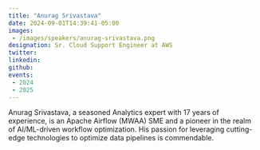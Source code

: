 ```yaml
---
title: "Anurag Srivastava"
date: 2024-09-01T14:39:41-05:00
images: 
 - /images/speakers/anurag-srivastava.png
designation: Sr. Cloud Support Engineer at AWS
twitter: 
linkedin: 
github: 
events:
 - 2024
 - 2025
---
```


Anurag Srivastava, a seasoned Analytics expert with 17 years of experience, is an Apache Airflow (MWAA) SME and a pioneer in the realm of AI/ML-driven workflow optimization. His passion for leveraging cutting-edge technologies to optimize data pipelines is commendable.